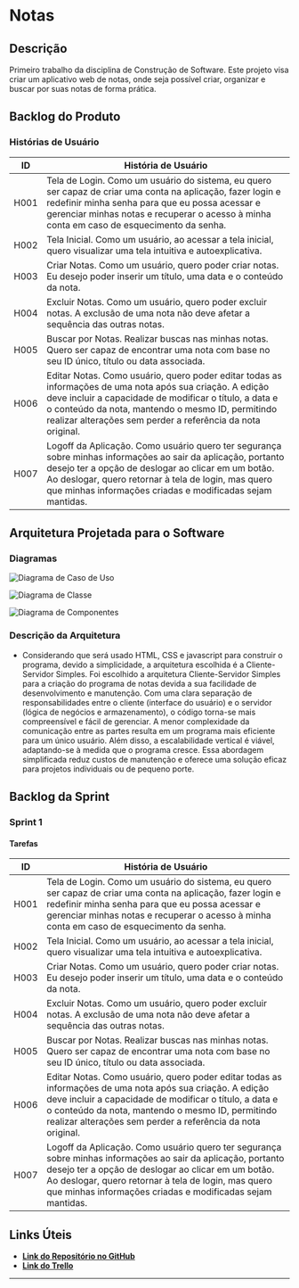 # Notas

## Descrição

Primeiro trabalho da disciplina de Construção de Software. Este projeto visa criar um aplicativo web de notas, onde seja possível criar, organizar e buscar por suas notas de forma prática.

## Backlog do Produto

### Histórias de Usuário

| ID   | História de Usuário                                       |
|------|------------------------------------------------------------|
| H001 | Tela de Login. Como um usuário do sistema, eu quero ser capaz de criar uma conta na aplicação, fazer login e redefinir minha senha para que eu possa acessar e gerenciar minhas notas e recuperar o acesso à minha conta em caso de esquecimento da senha.|
| H002 | Tela Inicial. Como um usuário, ao acessar a tela inicial, quero visualizar uma tela intuitiva e autoexplicativa.|
| H003 | Criar Notas. Como um usuário, quero poder criar notas. Eu desejo poder inserir um título, uma data e o conteúdo da nota.|
| H004 | Excluir Notas. Como um usuário, quero poder excluir notas. A exclusão de uma nota não deve afetar a sequência das outras notas. |
| H005 | Buscar por Notas. Realizar buscas nas minhas notas. Quero ser capaz de encontrar uma nota com base no seu ID único, título ou data associada. |
| H006 | Editar Notas. Como usuário, quero poder editar todas as informações de uma nota após sua criação. A edição deve incluir a capacidade de modificar o título, a data e o conteúdo da nota, mantendo o mesmo ID, permitindo realizar alterações sem perder a referência da nota original. |
| H007 | Logoff da Aplicação. Como usuário quero ter segurança sobre minhas informações ao sair da aplicação, portanto desejo ter a opção de deslogar ao clicar em um botão. Ao deslogar, quero retornar à tela de login, mas quero que minhas informações criadas e modificadas sejam mantidas. |

## Arquitetura Projetada para o Software

### Diagramas

![Diagrama de Caso de Uso]([https://github.com/filipeUEM/Construcao-de-Software/blob/main/Diagramas/Diagrama%20de%20Caso%20de%20Uso.png](https://github.com/filipeUEM/Construcao-de-Software/blob/main/Diagramas/Diagrama%20de%20Caso%20de%20Uso.png))

![Diagrama de Classe]([https://github.com/filipeUEM/Construcao-de-Software/blob/main/Diagramas/Diagrama-de-classe.png](https://github.com/filipeUEM/Construcao-de-Software/blob/main/Diagramas/Diagrama-de-classe.png))

![Diagrama de Componentes]([https://github.com/filipeUEM/Construcao-de-Software/blob/main/Diagramas/Diagrama-de-classe.png](https://github.com/filipeUEM/Construcao-de-Software/blob/main/Diagramas/diagrama-de-componentes.PNG))

### Descrição da Arquitetura

- Considerando que será usado HTML, CSS e javascript para construir o programa, devido a simplicidade, a arquitetura escolhida é a Cliente-Servidor Simples. Foi escolhido a arquitetura Cliente-Servidor Simples para a criação do programa de notas devida a sua facilidade de desenvolvimento e manutenção. Com uma clara separação de responsabilidades entre o cliente (interface do usuário) e o servidor (lógica de negócios e armazenamento), o código torna-se mais compreensível e fácil de gerenciar. A menor complexidade da comunicação entre as partes resulta em um programa mais eficiente para um único usuário. Além disso, a escalabilidade vertical é viável, adaptando-se à medida que o programa cresce. Essa abordagem simplificada reduz custos de manutenção e oferece uma solução eficaz para projetos individuais ou de pequeno porte.

## Backlog da Sprint

### Sprint 1

#### Tarefas

| ID   | História de Usuário                                       |
|------|------------------------------------------------------------|
| H001 | Tela de Login. Como um usuário do sistema, eu quero ser capaz de criar uma conta na aplicação, fazer login e redefinir minha senha para que eu possa acessar e gerenciar minhas notas e recuperar o acesso à minha conta em caso de esquecimento da senha.|
| H002 | Tela Inicial. Como um usuário, ao acessar a tela inicial, quero visualizar uma tela intuitiva e autoexplicativa.|
| H003 | Criar Notas. Como um usuário, quero poder criar notas. Eu desejo poder inserir um título, uma data e o conteúdo da nota.|
| H004 | Excluir Notas. Como um usuário, quero poder excluir notas. A exclusão de uma nota não deve afetar a sequência das outras notas. |
| H005 | Buscar por Notas. Realizar buscas nas minhas notas. Quero ser capaz de encontrar uma nota com base no seu ID único, título ou data associada. |
| H006 | Editar Notas. Como usuário, quero poder editar todas as informações de uma nota após sua criação. A edição deve incluir a capacidade de modificar o título, a data e o conteúdo da nota, mantendo o mesmo ID, permitindo realizar alterações sem perder a referência da nota original. |
| H007 | Logoff da Aplicação. Como usuário quero ter segurança sobre minhas informações ao sair da aplicação, portanto desejo ter a opção de deslogar ao clicar em um botão. Ao deslogar, quero retornar à tela de login, mas quero que minhas informações criadas e modificadas sejam mantidas. |

## Links Úteis

- [**Link do Repositório no GitHub**](https://github.com/seu-usuario/nome-do-projeto)
- [**Link do Trello**](https://trello.com/b/seuquadroscrum)

--- 

